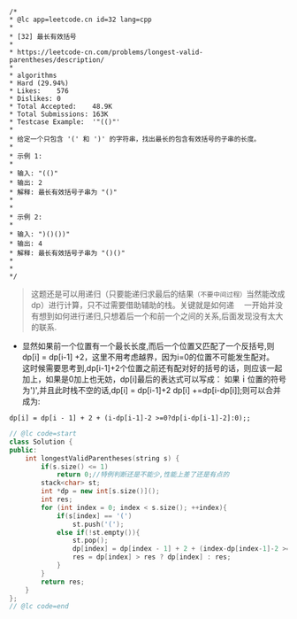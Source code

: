     /*
    * @lc app=leetcode.cn id=32 lang=cpp
    *
    * [32] 最长有效括号
    *
    * https://leetcode-cn.com/problems/longest-valid-parentheses/description/
    *
    * algorithms
    * Hard (29.94%)
    * Likes:    576
    * Dislikes: 0
    * Total Accepted:    48.9K
    * Total Submissions: 163K
    * Testcase Example:  '"(()"'
    *
    * 给定一个只包含 '(' 和 ')' 的字符串，找出最长的包含有效括号的子串的长度。
    * 
    * 示例 1:
    * 
    * 输入: "(()"
    * 输出: 2
    * 解释: 最长有效括号子串为 "()"
    * 
    * 
    * 示例 2:
    * 
    * 输入: ")()())"
    * 输出: 4
    * 解释: 最长有效括号子串为 "()()"
    * 
    * 
    */

> 这题还是可以用递归（只要能递归求最后的结果```（不要中间过程）```当然能改成dp）进行计算，只不过需要借助辅助的栈。关键就是如何递
&emsp;一开始并没有想到如何进行递归,只想着后一个和前一个之间的关系,后面发现没有太大的联系.

* 显然如果前一个位置有一个最长长度,而后一个位置又匹配了一个反括号,则dp[i] = dp[i-1] +2，这里不用考虑越界，因为i=0的位置不可能发生配对。
&emsp;这时候需要思考到,dp[i-1]+2个位置之前还有配对好的括号的话，则应该一起加上，如果是0加上也无妨，dp[i]最后的表达式可以写成：
如果ｉ位置的符号为')',并且此时栈不空的话,dp[i] = dp[i-1]+2 dp[i] +=dp[i-dp[i]];则可以合并成为:
```
dp[i] = dp[i - 1] + 2 + (i-dp[i-1]-2 >=0?dp[i-dp[i-1]-2]:0);;
```


```C++
// @lc code=start
class Solution {
public:
    int longestValidParentheses(string s) {
        if(s.size() <= 1)
            return 0;//特例判断还是不能少,性能上差了还是有点的
        stack<char> st;
        int *dp = new int[s.size()]();
        int res;
        for (int index = 0; index < s.size(); ++index){
            if(s[index] == '(')
                st.push('(');
            else if(!st.empty()){
                st.pop();
                dp[index] = dp[index - 1] + 2 + (index-dp[index-1]-2 >=0?dp[index-dp[index-1]-2]:0);
                res = dp[index] > res ? dp[index] : res;
            }
        }
        return res;
    }
};
// @lc code=end

```
